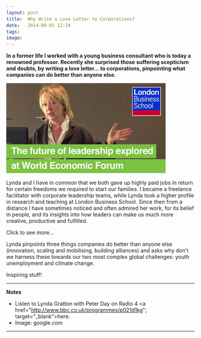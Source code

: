 ```yaml
---
layout: post
title:  Why Write a Love Letter to Corporations?
date:   2014-09-01 12:24
tags: 
image:
---
```


**In a former life I worked with a young business consultant who is today a renowned professor. Recently she surprised those suffering scepticism and doubts, by writing a love letter... to corporations, pinpointing what companies can do better than anyone else.**

![](/libb/images/lynda-gratton.jpg)

Lynda and I have in common that we both gave up highly paid jobs in return for certain freedoms we required to start our families. I became a freelance facilitator with corporate leadership teams, while Lynda took a higher profile in research and teaching at London Business School. Since then from a distance I have sometimes noticed and often admired her work, for its belief in people, and its insights into how leaders can make us much more creative, productive and fulfilled.

<div id="restOfArticle" style="display:none">

After the crashes and scandals of recent years many of us find it harder to trust companies, and Lynda agrees that they today are much more likely to receive hate mail than love letters, but she counters: “We have been too pessimistic about companies... we use them all the time. They deliver us high-quality goods and services. They give us a place to work.”<br><br>

Far from being naive, Lynda actually notices what companies achieve, for example that Save the Children use the Coca-Cola corporation to get water to people in Africa, and that Vodaphone has built an astonishing network of alliances across the world. Leaders in companies are building resilience, with their people and their supply chains, to succeed in a world that is becoming increasingly fragile.<br><br> 

</div>
<a onclick="showMoreOrLess(this,'restOfArticle');">Click to see more...</a>

Lynda pinpoints three things companies do better than anyone else (innovation, scaling and mobilising, building alliances) and asks why don't we harness these towards our two most complex global challenges: youth unemployment and climate change.

Inspiring stuff! 

__________________
<b>Notes</b>
  
* Listen to Lynda Gratton with Peter Day on Radio 4 <a href="http://www.bbc.co.uk/programmes/p021d1kg"; target="_blank">here</a>.  
* Image: google.com

__________________










